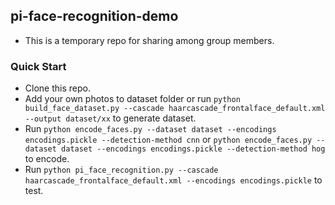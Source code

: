 ## pi-face-recognition-demo
- This is a temporary repo for sharing among group members.
### Quick Start
- Clone this repo.
- Add your own photos to dataset folder or run `python build_face_dataset.py --cascade haarcascade_frontalface_default.xml --output dataset/xx` to generate dataset.
- Run `python encode_faces.py --dataset dataset --encodings encodings.pickle --detection-method cnn` or `python encode_faces.py --dataset dataset --encodings encodings.pickle --detection-method hog` to encode.
- Run `python pi_face_recognition.py --cascade haarcascade_frontalface_default.xml --encodings encodings.pickle` to test.

